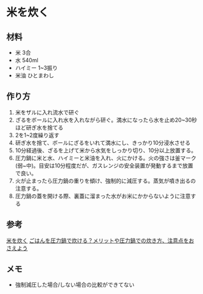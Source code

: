 # 米を炊く
## 材料
* 米 3合
* 水 540ml
* ハイミー 1~3振り
* 米油 ひとまわし
## 作り方
1. 米をザルに入れ流水で研ぐ
2. ざるをボールに入れ水を入れながら研ぐ。満水になったら水を止め20~30秒ほど研ぎ水を捨てる
3. 2を1~2度繰り返す
4. 研ぎ水を捨て、ボールにざるをいれて満水にし、きっかり10分浸水させる
5. 10分経過後、ざるを上げて米から水気をしっかり切り、10分以上放置する。
6. 圧力鍋に米と水、ハイミーと米油を入れ、火にかける。火の強さは釜マーク(弱~中)。目安は10分程度だが、ガスレンジの安全装置が発動するまで放置で良い。
7. 火が止まったら圧力鍋の重りを傾け、強制的に減圧する。蒸気が噴き出るの注意する。
8. 圧力鍋の蓋を開ける際、裏蓋に溜まった水がお米にかからないように注意する


## 参考
[米を炊く](https://note.com/blaue_fuchs/n/ncfd64b86852e)
[ごはんを圧力鍋で炊ける？メリットや圧力鍋での炊き方、注意点をおさえよう](https://www.gohansaisai.com/fun/entry/detail.html?i=791)

## メモ
* 強制減圧した場合/しない場合の比較ができてない
